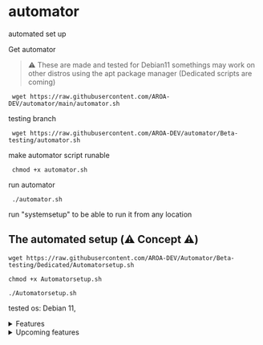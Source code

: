 # automator
automated set up

Get automator
> :warning: These are made and tested for Debian11 somethings may work on other distros using the apt package manager (Dedicated scripts are coming)
````
 wget https://raw.githubusercontent.com/AROA-DEV/automator/main/automator.sh
````
testing branch
````
 wget https://raw.githubusercontent.com/AROA-DEV/automator/Beta-testing/automator.sh
````
make automator script runable
````
 chmod +x automator.sh
````
run automator
````
 ./automator.sh
````
run "systemsetup" to be able to run it from any location

## The automated setup (:warning: Concept :warning:)
````
wget https://raw.githubusercontent.com/AROA-DEV/Automator/Beta-testing/Dedicated/Automatorsetup.sh
````

````
chmod +x Automatorsetup.sh
````
````
./Automatorsetup.sh
````

tested os: Debian 11,
<details><summary>Features</summary>
<p>

# system:

 - system setup:
   - will install automator and automator-update on the system bin directory
   - extarnal tools that will be installed: git, python, python3, python3-pip, curl, wget, nmon, neofetch.
   
 - system:
   - some comands from the system ( sreboot, sshutdown, clear , ip , ping, new user, remuve user)

# and automated install for tools:

- Office tools:
 - 7zip

- Osint tools:
  - Osintgram
  - Recon-ng
  - phoneinfoga
  - nmap
  - Profil3r

- Exploit tools:
  - metasploit
  - setoolkit
  - metasploit install type 2
  - Havoc Client ( may need some changes in the future )
  - Havoc Team server ( may need some changes in the future )

- Wireles tools:
  - wifite2
  - wireshark

- vulnerability detection tools:
   - lynis
   
- Anty Virus
   - ClamAV

</p>
</details>

<details><summary>Upcoming features</summary>
<p>

Upcoming features:
( the check features checked are avaleable in the beta branch but havent made it to the release version )

- [ ] Docker install



</p>
</details>

